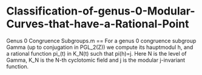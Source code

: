 # Classification-of-genus-0-Modular-Curves-that-have-a-Rational-Point

Genus 0 Congruence Subgroups.m == For a genus 0 congruence subgroup Gamma (up to conjugation in PGL_2(Z)) we compute its hauptmodul h, and 
                                  a rational function pi_(t) in K_N(t) such that pi(h)=j. Here N is the level of Gamma, K_N is the N-th cyclotomic field
                                  and j is the modular j-invariant function.
                               
 
